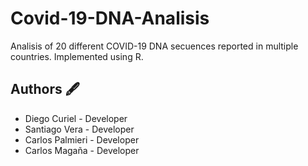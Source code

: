 # Covid-19-DNA-Analisis
Analisis of 20 different COVID-19 DNA secuences reported in multiple countries. Implemented using R.

## Authors 🖋
- Diego Curiel - Developer
- Santiago Vera - Developer
- Carlos Palmieri - Developer
- Carlos Magaña - Developer
